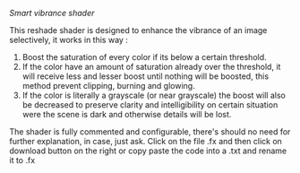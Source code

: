*Smart vibrance shader*

This reshade shader is designed to enhance the vibrance of an image selectively, it works in this way :
1) Boost the saturation of every color if its below a certain threshold.
2) If the color have an amount of saturation already over the threshold, it will receive less and lesser boost until nothing will be boosted, this method prevent clipping, burning and glowing.
3) If the color is literally a grayscale (or near grayscale) the boost will also be decreased to preserve clarity and intelligibility on certain situation were the scene is dark and otherwise details will be lost.

The shader is fully commented and configurable, there's should no need for further explanation, in case, just ask.
Click on the file .fx and then click on download button on the right or copy paste the code into a .txt and rename it to .fx






